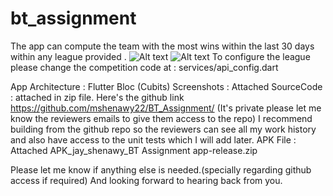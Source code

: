 # bt_assignment

The app can compute the team with the most wins within the last 30 days within any league provided .
![Alt text](/sc1/png?raw=true "Optional Title")
![Alt text](/sc2/png?raw=true "Optional Title")
To configure the league please change the competition code at : services/api_config.dart

App Architecture : Flutter Bloc (Cubits)
Screenshots : Attached 
SourceCode :  attached in zip file.
Here's the github link https://github.com/mshenawy22/BT_Assignment/  (It's private please let me know the reviewers emails to give them access to the repo)
I recommend building from the github repo so the reviewers can see all my work history and also have access to the unit tests which I will add later.
APK File : Attached APK_jay_shenawy_BT Assignment app-release.zip


Please let me know if anything else is needed.(specially regarding github access if required)
And looking forward to hearing back from you.


